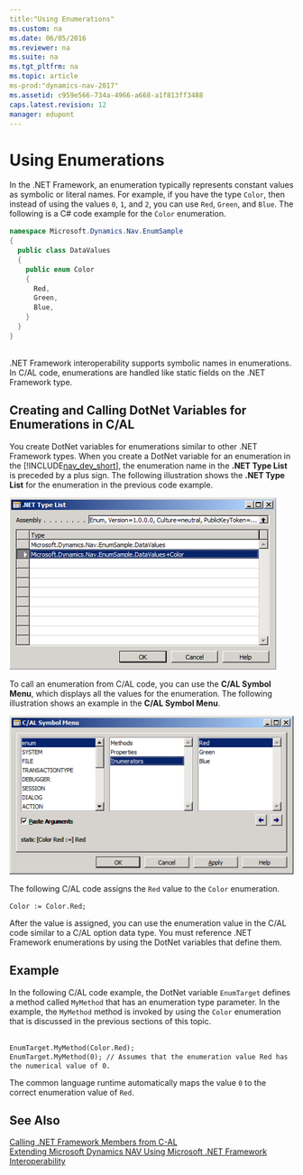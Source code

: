 ```yaml
---
title:"Using Enumerations"
ms.custom: na
ms.date: 06/05/2016
ms.reviewer: na
ms.suite: na
ms.tgt_pltfrm: na
ms.topic: article
ms-prod:"dynamics-nav-2017"
ms.assetid: c959e566-734a-4966-a668-a1f813ff3488
caps.latest.revision: 12
manager: edupont
---
```

# Using Enumerations
In the .NET Framework, an enumeration typically represents constant values as symbolic or literal names. For example, if you have the type `Color`, then instead of using the values `0`, `1`, and `2`, you can use `Red`, `Green`, and `Blue`. The following is a C\# code example for the `Color` enumeration.  
  
```c#  
namespace Microsoft.Dynamics.Nav.EnumSample  
{  
  public class DataValues  
  {  
    public enum Color   
    {  
      Red,  
      Green,  
      Blue,  
    }  
  }  
}  
  
```  
  
 .NET Framework interoperability supports symbolic names in enumerations. In C\/AL code, enumerations are handled like static fields on the .NET Framework type.  
  
## Creating and Calling DotNet Variables for Enumerations in C\/AL  
 You create DotNet variables for enumerations similar to other .NET Framework types. When you create a DotNet variable for an enumeration in the [!INCLUDE[nav_dev_short](includes/nav_dev_short_md.md)], the enumeration name in the **.NET Type List** is preceded by a plus sign. The following illustration shows the **.NET Type List** for the enumeration in the previous code example.  
  
 ![.NET Type List showing enumeration](media/NAV_DotNet_Enum_Setup.png "NAV\_DotNet\_Enum\_Setup")  
  
 To call an enumeration from C\/AL code, you can use the **C\/AL Symbol Menu**, which displays all the values for the enumeration. The following illustration shows an example in the **C\/AL Symbol Menu**.  
  
 ![C&#47;AL Symbol Menu showing enumeration values](media/NAV_Dotnet_Enum_Symbol.png "NAV\_Dotnet\_Enum\_Symbol")  
  
 The following C\/AL code assigns the `Red` value to the `Color` enumeration.  
  
```  
Color := Color.Red;  
```  
  
 After the value is assigned, you can use the enumeration value in the C\/AL code similar to a C\/AL option data type. You must reference .NET Framework enumerations by using the DotNet variables that define them.  
  
## Example  
 In the following C\/AL code example, the DotNet variable `EnumTarget` defines a method called `MyMethod` that has an enumeration type parameter. In the example, the `MyMethod` method is invoked by using the `Color` enumeration that is discussed in the previous sections of this topic.  
  
```  
  
EnumTarget.MyMethod(Color.Red);  
EnumTarget.MyMethod(0); // Assumes that the enumeration value Red has the numerical value of 0.  
```  
  
 The common language runtime automatically maps the value `0` to the correct enumeration value of `Red`.  
  
## See Also  
 [Calling .NET Framework Members from C\-AL](Calling-.NET-Framework-Members-from-C-AL.md)   
 [Extending Microsoft Dynamics NAV Using Microsoft .NET Framework Interoperability](Extending-Microsoft-Dynamics-NAV-Using-Microsoft-.NET-Framework-Interoperability.md)